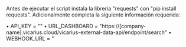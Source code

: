 Antes de ejecutar el script instala la libreria "requests" con "pip install requests". Adicionalmente completa la siguiente información requerida:

•	API_KEY = ""
•	URL_DASHBOARD = "https://[company-name].vicarius.cloud/vicarius-external-data-api/endpoint/search"
•	WEBHOOK_URL = "
